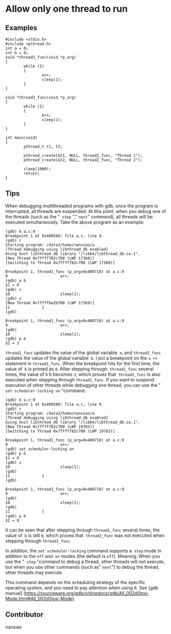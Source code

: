 # Allow only one thread to run
## Examples
	#include <stdio.h>
	#include <pthread.h>
	int a = 0;
	int b = 0;
	void *thread1_func(void *p_arg)
	{
	        while (1)
	        {
	                a++;
	                sleep(1);
	        }
	}
	
	void *thread2_func(void *p_arg)
	{
	        while (1)
	        {
	                b++;
	                sleep(1);
	        }
	}
	
	int main(void)
	{
	        pthread_t t1, t2;
	
	        pthread_create(&t1, NULL, thread1_func, "Thread 1");
	        pthread_create(&t2, NULL, thread2_func, "Thread 2");
	
	        sleep(1000);
	        return;
	}


## Tips
When debugging multithreaded programs with gdb, once the program is interrupted, all threads are suspended. At this point, when you debug one of the threads (such as the &quot;` step` &quot;,&quot; `next`&quot; command), all threads will be executed simultaneously. Take the above program as an example:

	(gdb) b a.c:9
	Breakpoint 1 at 0x400580: file a.c, line 9.
	(gdb) r
	Starting program: /data2/home/nanxiao/a
	[Thread debugging using libthread_db enabled]
	Using host libthread_db library "/lib64/libthread_db.so.1".
	[New Thread 0x7ffff782c700 (LWP 17368)]
	[Switching to Thread 0x7ffff782c700 (LWP 17368)]
	
	Breakpoint 1, thread1_func (p_arg=0x400718) at a.c:9
	9                       a++;
	(gdb) p b
	$1 = 0
	(gdb) s
	10                      sleep(1);
	(gdb) s
	[New Thread 0x7ffff6e2b700 (LWP 17369)]
	11              }
	(gdb)
	
	Breakpoint 1, thread1_func (p_arg=0x400718) at a.c:9
	9                       a++;
	(gdb)
	10                      sleep(1);
	(gdb) p b
	$2 = 3

`thread1_func` updates the value of the global variable` a`, and `thread2_func` updates the value of the global variable` b`. I put a breakpoint on the `a ++` statement in `thread1_func`. When the breakpoint hits for the first time, the value of` b` is printed as `0`. After stepping through` thread1_func` several times, the value of `b` It becomes `3`, which proves that` thread2_func` is also executed when stepping through `thread1_func`.
If you want to suspend execution of other threads while debugging one thread, you can use the &quot;` set scheduler-locking on` &quot;command:

    (gdb) b a.c:9
	Breakpoint 1 at 0x400580: file a.c, line 9.
	(gdb) r
	Starting program: /data2/home/nanxiao/a
	[Thread debugging using libthread_db enabled]
	Using host libthread_db library "/lib64/libthread_db.so.1".
	[New Thread 0x7ffff782c700 (LWP 19783)]
	[Switching to Thread 0x7ffff782c700 (LWP 19783)]
	
	Breakpoint 1, thread1_func (p_arg=0x400718) at a.c:9
	9                       a++;
	(gdb) set scheduler-locking on
	(gdb) p b
	$1 = 0
	(gdb) s
	10                      sleep(1);
	(gdb)
	11              }
	(gdb)
	
	Breakpoint 1, thread1_func (p_arg=0x400718) at a.c:9
	9                       a++;
	(gdb)
	10                      sleep(1);
	(gdb)
	11              }
	(gdb) p b
	$2 = 0

It can be seen that after stepping through `thread1_func` several times, the value of` b` is still `0`, which proves that` thread2_func` was not executed when stepping through `thread1_func`.

In addition, the `set scheduler-locking` command supports a` step` mode in addition to the `off` and` on` modes (the default is `off`). Meaning: When you use the &quot;` step` &quot;command to debug a thread, other threads will not execute, but when you use other commands (such as&quot; `next`&quot;) to debug the thread, other threads may execute.

This command depends on the scheduling strategy of the specific operating system, and you need to pay attention when using it. See [gdb manual] (https://sourceware.org/gdb/onlinedocs/gdb/All_002dStop-Mode.html#All_002dStop-Mode).

## Contributor

nanxiao
